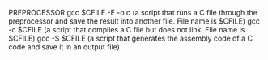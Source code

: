 PREPROCESSOR
gcc $CFILE -E -o c (a script that runs a C file through the preprocessor and save the result into another file. File name is $CFILE)
gcc -c $CFILE (a script that compiles a C file but does not link. File name is $CFILE)
gcc -S $CFILE  (a script that generates the assembly code of a C code and save it in an output file)
